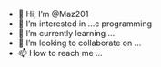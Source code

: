 - 👋 Hi, I’m @Maz201
- 👀 I’m interested in ...c programming
- 🌱 I’m currently learning ...
- 💞️ I’m looking to collaborate on ...
- 📫 How to reach me ...

<!---
Maz201/Maz201 is a ✨ special ✨ repository because its `README.md` (this file) appears on your GitHub profile.
You can click the Preview link to take a look at your changes.
--->

